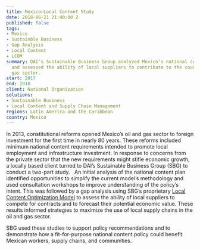 ```yaml
---
title: Mexico—Local Content Study
date: 2018-06-21 21:40:00 Z
published: false
tags:
- Mexico
- Sustainble Business
- Gap Analysis
- Local Content
- LCOM
summary: DAI’s Sustainable Business Group analyzed Mexico’s national content model
  and assessed the ability of local suppliers to contribute to the country’s oil and
  gas sector. 
start: 2017
end: 2018
client: National Organization
solutions:
- Sustainable Business
- Local Content and Supply Chain Management
regions: Latin America and the Caribbean
country: Mexico
---
```


In 2013, constitutional reforms opened Mexico’s oil and gas sector to foreign investment for the first time in nearly 80 years. These reforms included minimum national content requirements intended to promote local employment and infrastructure investment. In response to concerns from the private sector that the new requirements might stifle economic growth, a locally based client turned to DAI’s Sustainable Business Group (SBG) to conduct a two-part study.
 
An initial analysis of the national content plan identified opportunities to simplify the current model’s methodology and used consultation workshops to improve understanding of the policy’s intent. This was followed by a gap analysis using SBG’s proprietary [Local Content Optimization Model](https://www.dai.com/our-work/local-content-master-class) to assess the ability of local suppliers to compete for contracts and to forecast their potential economic value. These results informed strategies to maximize the use of local supply chains in the oil and gas sector.

SBG used these studies to support policy recommendations and to demonstrate how a fit-for-purpose national content policy could benefit Mexican workers, supply chains, and communities.